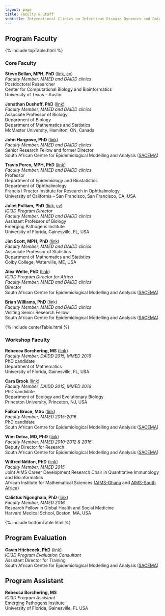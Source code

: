 ```yaml
---
layout: page
title: Faculty & Staff
subtitle: International Clinics on Infectious Disease Dynamics and Data
---
```


## Program Faculty

{% include topTable.html %}

### Core Faculty

**Steve Bellan, MPH, PhD** ([link](http://www.bio.utexas.edu/research/meyers/steve_bellan/ "Steve Bellan"), [cv](http://www.bio.utexas.edu/research/meyers/steve_bellan/Steve_Bellan_CV.pdf "Bellan CV")) <br>
*Faculty Member, MMED and DAIDD clinics* <br>
Postdoctoral Researcher <br>
Center for Computational Biology and Bioinformatics <br>
University of Texas – Austin

**Jonathan Dushoff, PhD** ([link](http://www.biology.mcmaster.ca/dushoff/ "Jonathan Dushoff")) <br>
*Faculty Member, MMED and DAIDD clinics* <br>
Associate Professor of Biology <br>
Department of Biology <br>
Department of Mathematics and Statistics <br>
McMaster University, Hamilton, ON, Canada

**John Hargrove, PhD** ([link](http://www.sacema.com/people/staff/ "SACEMA")) <br>
*Faculty Member, MMED and DAIDD clinics* <br>
Senior Research Fellow and former Director <br>
South African Centre for Epidemiological Modelling and Analysis ([SACEMA](http://www.sacema.com/ "SACEMA"))

**Travis Porco, MPH, PhD** ([link](https://proctor.ucsf.edu/faculty/porco "Travis Porco")) <br>
*Faculty Member, MMED and DAIDD clinics* <br>
Professor <br>
Department of Epidemiology and Biostatistics <br>
Department of Ophthalmology <br>
Francis I Proctor Institute for Research in Ophthalmology <br>
University of California – San Francisco, San Francisco, CA, USA

**Juliet Pulliam, PhD** ([link](http://pulliamlab-ufl.github.io/people/pulliam "Juliet Pulliam"), [cv](https://dl.dropbox.com/u/40277704/PulliamCV.pdf "Pulliam CV")) <br>
*ICI3D Program Director* <br>
*Faculty Member, MMED and DAIDD clinics* <br>
Assistant Professor of Biology <br>
Emerging Pathogens Institute <br>
University of Florida, Gainesville, FL, USA

**Jim Scott, MPH, PhD** ([link](http://www.colby.edu/directory_cs/jcscott/ "Jim Scott")) <br>
*Faculty Member, MMED and DAIDD clinics* <br>
Associate Professor of Statistics <br>
Department of Mathematics and Statistics <br>
Colby College, Waterville, ME, USA

**Alex Welte, PhD** ([link](http://www.sacema.com/people/staff/ "Alex Welte")) <br>
*ICI3D Program Director for Africa* <br>
*Faculty Member, MMED and DAIDD clinics* <br>
Director <br>
South African Centre for Epidemiological Modelling and Analysis ([SACEMA](http://www.sacema.com/ "SACEMA")) <br>

**Brian Williams, PhD** ([link](http://www.sacema.com/people/staff/ "Brian Williams")) <br>
*Faculty Member, MMED and DAIDD clinics* <br>
Visiting Senior Research Fellow <br>
South African Centre for Epidemiological Modelling and Analysis ([SACEMA](http://www.sacema.com/ "SACEMA"))

{% include centerTable.html %}

### Workshop Faculty

**Rebecca Borchering, MS** ([link](http://www.pulliamlab.org/people/borchering/ "Becky Borchering")) <br>
*Faculty Member, DAIDD 2015, MMED 2016* <br>
PhD candidate <br>
Department of Mathematics <br>
University of Florida, Gainesville, FL, USA

**Cara Brook** ([link](http://www.princeton.edu/eeb/people/display_person.xml?netid=caraeb&display=Graduate "Cara Brook")) <br>
*Faculty Member, DAIDD 2015, MMED 2016* <br>
PhD candidate <br>
Department of Ecology and Evolutionary Biology <br>
Princeton University, Princeton, NJ, USA

**Faikah Bruce, MSc** ([link](http://sacema.com/people/students "Faikah Bruce")) <br>
*Faculty Member, MMED 2015-2016* <br>
PhD candidate <br>
South African Centre for Epidemiological Modelling and Analysis ([SACEMA](http://www.sacema.com/ "SACEMA"))

**Wim Delva, MD, PhD** ([link](http://www.sacema.com/people/staff/ "Wim Delva")) <br>
*Faculty Member, MMED 2010-2012 & 2016* <br>
Deputy Director for Research<br>
South African Centre for Epidemiological Modelling and Analysis ([SACEMA](http://www.sacema.com/ "SACEMA"))

**Wilfred Ndifon, PhD** ([link](http://www.nexteinstein.org/the-aims-network-welcomes-dr-wilfred-ndifon-and-dr-gaston-mazandu-into-the-aims-research-community "Wilfred Ndifon")) <br>
*Faculty Member, MMED 2015* <br>
Joint AIMS Career Development Research Chair in Quantitative Immunology and Bioinformatics <br>
African Institute for Mathematical Sciences ([AIMS-Ghana](http://www.aims.edu.gh/ "AIMS-Ghana") and [AIMS-South Africa](http://www.aims.ac.za/ "AIMS-SA"))

**Calistus Ngonghala, PhD** ([link](http://ghsm.hms.harvard.edu/person/postdoctoral-fellows/calistus-ngonghala "Calistus Ngonghala")) <br>
*Faculty Member, MMED 2016* <br>
Research Fellow in Global Health and Social Medicine<br>
Harvard Medical School, Boston, MA, USA

{% include bottomTable.html %}

## Program Evaluation

**Gavin Hitchcock, PhD** ([link](http://www.sacema.com/people/staff/ "Gavin Hitchcock")) <br>
*ICI3D Program Evaluation Consultant* <br>
Assistant Director for Training <br>
South African Centre for Epidemiological Modelling and Analysis ([SACEMA](http://www.sacema.com/ "SACEMA"))

## Program Assistant

**Rebecca Borchering, MS** <br>
*ICI3D Program Assistant* <br>
Emerging Pathogens Institute <br>
University of Florida, Gainesville, FL USA

